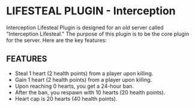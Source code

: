 # **LIFESTEAL PLUGIN - Interception**

Interception Lifesteal Plugin is designed for an old server called "Interception Lifesteal." The purpose of this plugin is to be the core plugin for the server. Here are the key features:

## **FEATURES**

- Steal 1 heart (2 health points) from a player upon killing.
- Gain 1 heart (2 health points) from a player upon killing.
- Upon reaching 0 hearts, you get a 24-hour ban.
- After the ban, you respawn with 10 hearts (20 health points).
- Heart cap is 20 hearts (40 health points).


